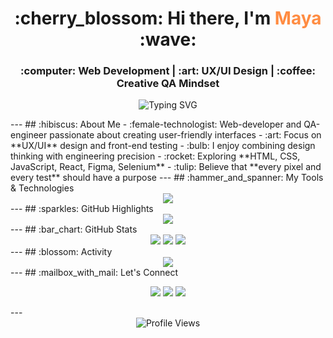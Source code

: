 <h1 align="center">
  :cherry_blossom: Hi there, I'm <span style="color:#FF8C42;">Maya</span> :wave:
</h1>
<h3 align="center">
  :computer: Web Development | :art: UX/UI Design | :coffee: Creative QA Mindset
</h3>
<p align="center">
  <img src="https://readme-typing-svg.herokuapp.com?font=Fira+Code&size=22&duration=3000&pause=600&color=FF8C42&center=true&vCenter=true&width=700&lines=Designing+clean+UX;Building+beautiful+interfaces;Testing+with+creativity" alt="Typing SVG" />
</p>
---
## :hibiscus: About Me
- :female-technologist: Web-developer and QA-engineer passionate about creating user-friendly interfaces
- :art: Focus on **UX/UI** design and front-end testing
- :bulb: I enjoy combining design thinking with engineering precision
- :rocket: Exploring **HTML, CSS, JavaScript, React, Figma, Selenium**
- :tulip: Believe that **every pixel and every test** should have a purpose
---
## :hammer_and_spanner: My Tools & Technologies
<div align="center">
  <img src="https://skillicons.dev/icons?i=html,css,js,react,figma,git,selenium,postman,java,idea,jira,jenkins,github&perline=7" />
</div>
---
## :sparkles: GitHub Highlights
<div align="center">
  <img src="https://github-profile-trophy.vercel.app/?username=MayaDev&theme=flat&no-frame=true&margin-w=5&margin-h=5&title=Commits,Repositories,PullRequest,Stars,Followers" />
</div>
---
## :bar_chart: GitHub Stats
<div align="center">
  <img src="https://github-readme-stats.vercel.app/api?username=MayaDev&show_icons=true&title_color=FF8C42&icon_color=FFB6B9&text_color=ffffff&bg_color=1A1A1A&hide_border=true" />
  <img src="https://github-readme-streak-stats.herokuapp.com/?user=MayaDev&ring=FF8C42&fire=FFB6B9&currStreakLabel=FFB6B9&sideNums=ffffff&sideLabels=ffffff&dates=bbbbbb&hide_border=true&background=1A1A1A" />
  <img src="https://github-readme-stats.vercel.app/api/top-langs/?username=MayaDev&layout=compact&title_color=FF8C42&text_color=ffffff&bg_color=1A1A1A&hide_border=true" />
</div>
---
## :blossom: Activity
<div align="center">
  <img src="https://github-readme-activity-graph.vercel.app/graph?username=MayaDev&bg_color=1A1A1A&color=FF8C42&line=FFB6B9&point=FFF5E1&area=true&hide_border=true" />
</div>
---
## :mailbox_with_mail: Let's Connect
<p align="center">
  <a href="https://t.me/mayadev"><img src="https://img.shields.io/badge/Telegram-FF8C42?style=for-the-badge&logo=telegram&logoColor=white"/></a>
  <a href="https://linkedin.com/in/mayadev"><img src="https://img.shields.io/badge/LinkedIn-FFB6B9?style=for-the-badge&logo=linkedin&logoColor=white"/></a>
  <a href="mailto:mayadev@gmail.com"><img src="https://img.shields.io/badge/Gmail-FF8C42?style=for-the-badge&logo=gmail&logoColor=white"/></a>
</p>
---
<div align="center">
  <img src="https://komarev.com/ghpvc/?username=MayaDev&style=for-the-badge&color=FF8C42" alt="Profile Views" />
</div>

  
<!--
**MayaMakeeva/MayaMakeeva** is a ✨ _special_ ✨ repository because its `README.md` (this file) appears on your GitHub profile.

Here are some ideas to get you started:

- 🔭 I’m currently working on ...
- 🌱 I’m currently learning ...
- 👯 I’m looking to collaborate on ...
- 🤔 I’m looking for help with ...
- 💬 Ask me about ...
- 📫 How to reach me: ...
- 😄 Pronouns: ...
- ⚡ Fun fact: ...
-->
